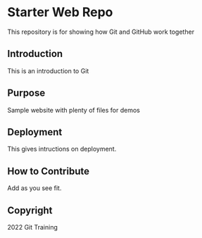 # Starter Web Repo

This repository is for showing how Git and GitHub work together

## Introduction
This is an introduction to Git

## Purpose

Sample website with plenty of files for demos

## Deployment
This gives intructions on deployment. 

## How to Contribute

Add as you see fit. 

## Copyright
2022 Git Training 